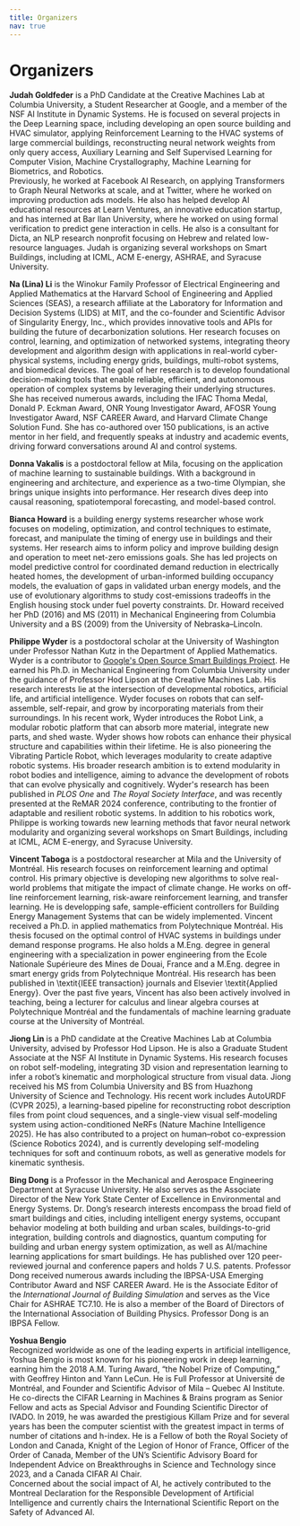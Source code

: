 ```yaml
---
title: Organizers
nav: true
---
```


# Organizers

**Judah Goldfeder** is a PhD Candidate at the Creative Machines Lab at Columbia University, a Student Researcher at Google, and a member of the NSF AI Institute in Dynamic Systems. He is focused on several projects in the Deep Learning space, including developing an open source building and HVAC simulator, applying Reinforcement Learning to the HVAC systems of large commercial buildings, reconstructing neural network weights from only query access, Auxiliary Learning and Self Supervised Learning for Computer Vision, Machine Crystallography, Machine Learning for Biometrics, and Robotics.  
Previously, he worked at Facebook AI Research, on applying Transformers to Graph Neural Networks at scale, and at Twitter, where he worked on improving production ads models. He also has helped develop AI educational resources at Learn Ventures, an innovative education startup, and has interned at Bar Ilan University, where he worked on using formal verification to predict gene interaction in cells. He also is a consultant for Dicta, an NLP research nonprofit focusing on Hebrew and related low-resource languages. Judah is organizing several workshops on Smart Buildings, including at ICML, ACM E-energy, ASHRAE, and Syracuse University.

**Na (Lina) Li** is the Winokur Family Professor of Electrical Engineering and Applied Mathematics at the Harvard School of Engineering and Applied Sciences (SEAS), a research affiliate at the Laboratory for Information and Decision Systems (LIDS) at MIT, and the co-founder and Scientific Advisor of Singularity Energy, Inc., which provides innovative tools and APIs for building the future of decarbonization solutions. Her research focuses on control, learning, and optimization of networked systems, integrating theory development and algorithm design with applications in real-world cyber-physical systems, including energy grids, buildings, multi-robot systems, and biomedical devices. The goal of her research is to develop foundational decision-making tools that enable reliable, efficient, and autonomous operation of complex systems by leveraging their underlying structures. She has received numerous awards, including the IFAC Thoma Medal, Donald P. Eckman Award, ONR Young Investigator Award, AFOSR Young Investigator Award, NSF CAREER Award, and Harvard Climate Change Solution Fund. She has co-authored over 150 publications, is an active mentor in her field, and frequently speaks at industry and academic events, driving forward conversations around AI and control systems.

**Donna Vakalis** is a postdoctoral fellow at Mila, focusing on the application of machine learning to sustainable buildings. With a background in engineering and architecture, and experience as a two-time Olympian, she brings unique insights into performance. Her research dives deep into causal reasoning, spatiotemporal forecasting, and model-based control.

**Bianca Howard** is a building energy systems researcher whose work focuses on modeling, optimization, and control techniques to estimate, forecast, and manipulate the timing of energy use in buildings and their systems. Her research aims to inform policy and improve building design and operation to meet net-zero emissions goals. She has led projects on model predictive control for coordinated demand reduction in electrically heated homes, the development of urban-informed building occupancy models, the evaluation of gaps in validated urban energy models, and the use of evolutionary algorithms to study cost-emissions tradeoffs in the English housing stock under fuel poverty constraints. Dr. Howard received her PhD (2016) and MS (2011) in Mechanical Engineering from Columbia University and a BS (2009) from the University of Nebraska–Lincoln.

**Philippe Wyder** is a postdoctoral scholar at the University of Washington under Professor Nathan Kutz in the Department of Applied Mathematics. Wyder is a contributor to [Google's Open Source Smart Buildings Project](https://github.com/google/sbsim). He earned his Ph.D. in Mechanical Engineering from Columbia University under the guidance of Professor Hod Lipson at the Creative Machines Lab. His research interests lie at the intersection of developmental robotics, artificial life, and artificial intelligence. Wyder focuses on robots that can self-assemble, self-repair, and grow by incorporating materials from their surroundings. In his recent work, Wyder introduces the Robot Link, a modular robotic platform that can absorb more material, integrate new parts, and shed waste. Wyder shows how robots can enhance their physical structure and capabilities within their lifetime. He is also pioneering the Vibrating Particle Robot, which leverages modularity to create adaptive robotic systems. His broader research ambition is to extend modularity in robot bodies and intelligence, aiming to advance the development of robots that can evolve physically and cognitively. Wyder's research has been published in *PLOS One* and *The Royal Society Interface*, and was recently presented at the ReMAR 2024 conference, contributing to the frontier of adaptable and resilient robotic systems. In addition to his robotics work, Philippe is working towards new learning methods that favor neural network modularity and organizing several workshops on Smart Buildings, including at ICML, ACM E-energy, and Syracuse University.

**Vincent Taboga** is a postdoctoral researcher at Mila and the University of Montréal. His research focuses on reinforcement learning and optimal control. His primary objective is developing new algorithms to solve real-world problems that mitigate the impact of climate change. He works on off-line reinforcement learning, risk-aware reinforcement learning, and transfer learning. He is developping safe, sample-efficient controllers for Building Energy Management Systems that can be widely implemented. Vincent received a Ph.D. in applied mathematics from Polytechnique Montréal. His thesis focused on the optimal control of HVAC systems in buildings under demand response programs.  He also holds a M.Eng. degree in general engineering with a specialization in power engineering from the Ecole Nationale Supérieure des Mines de Douai, France and a M.Eng. degree in smart energy grids from Polytechnique Montréal. His research has been published in \textit{IEEE transaction} journals and Elsevier \textit{Applied Energy}. Over the past five years, Vincent has also been actively involved in teaching, being a lecturer for calculus and linear algebra courses at Polytechnique Montréal and the fundamentals of machine learning graduate course at the University of Montréal.


**Jiong Lin** is a PhD candidate at the Creative Machines Lab at Columbia University, advised by Professor Hod Lipson. He is also a Graduate Student Associate at the NSF AI Institute in Dynamic Systems. His research focuses on robot self-modeling, integrating 3D vision and representation learning to infer a robot’s kinematic and morphological structure from visual data. Jiong received his MS from Columbia University and BS from Huazhong University of Science and Technology. His recent work includes AutoURDF (CVPR 2025), a learning-based pipeline for reconstructing robot description files from point cloud sequences, and a single-view visual self-modeling system using action-conditioned NeRFs (Nature Machine Intelligence 2025). He has also contributed to a project on human–robot co-expression (Science Robotics 2024), and is currently developing self-modeling techniques for soft and continuum robots, as well as generative models for kinematic synthesis.

**Bing Dong** is a Professor in the Mechanical and Aerospace Engineering Department at Syracuse University. He also serves as the Associate Director of the New York State Center of Excellence in Environmental and Energy Systems. Dr. Dong’s research interests encompass the broad field of smart buildings and cities, including intelligent energy systems, occupant behavior modeling at both building and urban scales, buildings-to-grid integration, building controls and diagnostics, quantum computing for building and urban energy system optimization, as well as AI/machine learning applications for smart buildings. He has published over 120 peer-reviewed journal and conference papers and holds 7 U.S. patents. Professor Dong received numerous awards including the IBPSA-USA Emerging Contributor Award and NSF CAREER Award. He is the Associate Editor of the *International Journal of Building Simulation* and serves as the Vice Chair for ASHRAE TC7.10. He is also a member of the Board of Directors of the International Association of Building Physics. Professor Dong is an IBPSA Fellow.

**Yoshua Bengio**  
Recognized worldwide as one of the leading experts in artificial intelligence, Yoshua Bengio is most known for his pioneering work in deep learning, earning him the 2018 A.M. Turing Award, “the Nobel Prize of Computing,” with Geoffrey Hinton and Yann LeCun. He is Full Professor at Université de Montréal, and Founder and Scientific Advisor of Mila – Quebec AI Institute. He co-directs the CIFAR Learning in Machines & Brains program as Senior Fellow and acts as Special Advisor and Founding Scientific Director of IVADO. In 2019, he was awarded the prestigious Killam Prize and for several years has been the computer scientist with the greatest impact in terms of number of citations and h-index. He is a Fellow of both the Royal Society of London and Canada, Knight of the Legion of Honor of France, Officer of the Order of Canada, Member of the UN’s Scientific Advisory Board for Independent Advice on Breakthroughs in Science and Technology since 2023, and a Canada CIFAR AI Chair.  
Concerned about the social impact of AI, he actively contributed to the Montreal Declaration for the Responsible Development of Artificial Intelligence and currently chairs the International Scientific Report on the Safety of Advanced AI.
